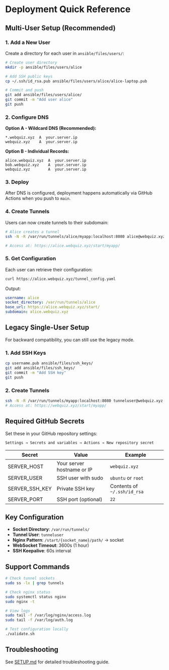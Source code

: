 # Deployment Quick Reference

## Multi-User Setup (Recommended)

### 1. Add a New User

Create a directory for each user in `ansible/files/users/`:

```bash
# Create user directory
mkdir -p ansible/files/users/alice

# Add SSH public keys
cp ~/.ssh/id_rsa.pub ansible/files/users/alice/alice-laptop.pub

# Commit and push
git add ansible/files/users/alice/
git commit -m "Add user alice"
git push
```

### 2. Configure DNS

**Option A - Wildcard DNS (Recommended):**
```
*.webquiz.xyz  A  your.server.ip
webquiz.xyz    A  your.server.ip
```

**Option B - Individual Records:**
```
alice.webquiz.xyz  A  your.server.ip
bob.webquiz.xyz    A  your.server.ip
webquiz.xyz        A  your.server.ip
```

### 3. Deploy

After DNS is configured, deployment happens automatically via GitHub Actions when you push to `main`.

### 4. Create Tunnels

Users can now create tunnels to their subdomain:

```bash
# Alice creates a tunnel
ssh -N -R /var/run/tunnels/alice/myapp:localhost:8080 alice@webquiz.xyz

# Access at: https://alice.webquiz.xyz/start/myapp/
```

### 5. Get Configuration

Each user can retrieve their configuration:

```bash
curl https://alice.webquiz.xyz/tunnel_config.yaml
```

Output:
```yaml
username: alice
socket_directory: /var/run/tunnels/alice
base_url: https://alice.webquiz.xyz/start/
subdomain: alice.webquiz.xyz
```

## Legacy Single-User Setup

For backward compatibility, you can still use the legacy mode.

### 1. Add SSH Keys

```bash
cp username.pub ansible/files/ssh_keys/
git add ansible/files/ssh_keys/
git commit -m "Add SSH key"
git push
```

### 2. Create Tunnels

```bash
ssh -N -R /var/run/tunnels/myapp:localhost:8080 tunneluser@webquiz.xyz
# Access at: https://webquiz.xyz/start/myapp/
```

## Required GitHub Secrets

Set these in your GitHub repository settings:

```
Settings → Secrets and variables → Actions → New repository secret
```

| Secret | Value | Example |
|--------|-------|---------|
| SERVER_HOST | Your server hostname or IP | `webquiz.xyz` |
| SERVER_USER | SSH user with sudo | `ubuntu` or `root` |
| SERVER_SSH_KEY | Private SSH key | Contents of `~/.ssh/id_rsa` |
| SERVER_PORT | SSH port (optional) | `22` |

## Key Configuration

- **Socket Directory**: `/var/run/tunnels/`
- **Tunnel User**: `tunneluser`
- **Nginx Pattern**: `/start/{socket_name}/path/` → socket
- **WebSocket Timeout**: 3600s (1 hour)
- **SSH Keepalive**: 60s interval

## Support Commands

```bash
# Check tunnel sockets
sudo ss -lx | grep tunnels

# Check nginx status
sudo systemctl status nginx
sudo nginx -t

# View logs
sudo tail -f /var/log/nginx/access.log
sudo tail -f /var/log/auth.log

# Test configuration locally
./validate.sh
```

## Troubleshooting

See [SETUP.md](SETUP.md) for detailed troubleshooting guide.
